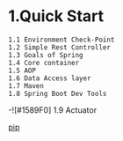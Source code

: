 # 1.Quick Start
        

    1.1 Environment Check-Point 
    1.2 Simple Rest Controller
    1.3 Goals of Spring
    1.4 Core container
    1.5 AOP 
    1.6 Data Access layer
    1.7 Maven
    1.8 Spring Boot Dev Tools

-![#1589F0] 1.9 Actuator

[pip](https://pip.pypa.io/en/stable/)